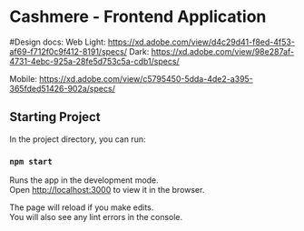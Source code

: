 # Cashmere - Frontend Application

#Design docs: 
Web
Light: https://xd.adobe.com/view/d4c29d41-f8ed-4f53-af69-f712f0c9f412-8191/specs/
Dark: https://xd.adobe.com/view/98e287af-4731-4ebc-925a-28fe5d753c5a-cdb1/specs/

Mobile: https://xd.adobe.com/view/c5795450-5dda-4de2-a395-365fded51426-902a/specs/

## Starting Project

In the project directory, you can run:

### `npm start`

Runs the app in the development mode.\
Open [http://localhost:3000](http://localhost:3000) to view it in the browser.

The page will reload if you make edits.\
You will also see any lint errors in the console.
